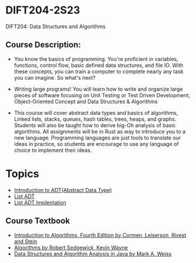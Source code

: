 # DIFT204-2S23
DIFT204: Data Structures and Algorithms

## Course Description:
* You know the basics of programming. You're proficient in variables, functions, control flow, basic defined data structures, and file IO. With these concepts, you can train a computer to complete nearly any task you can imagine. So what's next?


* Writing large programs! You will learn how to write and organize large pieces of software focusing on Unit Testing or Test Driven Development, Object-Oriented Concept and  Data Structures & Algorithms
  
* This course will cover abstract data types and basics of algorithms, Linked lists, stacks, queues, hash tables, trees, heaps, and graphs. Students will also be taught how to derive big-Oh analysis of basic algorithms. All assignments will be in Rust as way to introduce you to a new language. Programming languages are just tools to translate our ideas in practice, so students are encourage to use any language of choice to implement their ideas.

# Topics
* [Introduction to ADT(Abstract Data Type)](https://ugedugh-my.sharepoint.com/:p:/g/personal/poffei_st_ug_edu_gh/EUidnQwDWCROseb0crzOKPAB_vM4Yn-iS1xIVEqM2k1EHA?e=GvLbb3)
* [List ADT](https://ugedugh-my.sharepoint.com/:p:/g/personal/poffei_st_ug_edu_gh/EaPbiZH-EVdHmH2UiMF3GDsBfxqPFiAuvE-mDZIoHG3itA?e=2WB0NN)
* [List ADT Implentation](https://ugedugh-my.sharepoint.com/:p:/g/personal/poffei_st_ug_edu_gh/EfamTtHxYfJNiAWQlnKCmVEBz8hCcE2K-E6v9MQg1R6fPg?e=fSGBkj)


## Course Textbook
* [Introduction to Algorithms, Fourth Edition by Cormen, Leiserson, Rivest and Stein]()
* [Algorithms by Robert Sedgewick, Kevin Wayne]() 
* [Data Structures and Algorithm Analysis in Java by Mark A. Weiss]()


